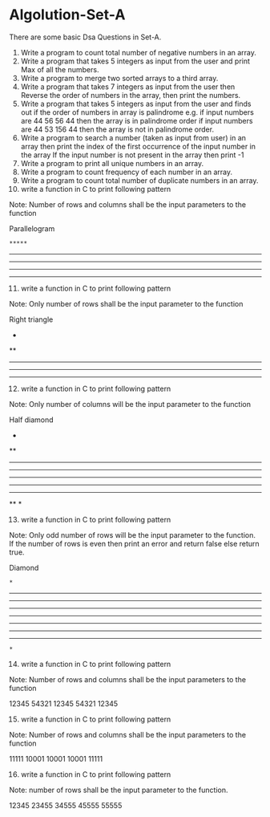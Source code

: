 # Algolution-Set-A
There are some basic Dsa Questions in Set-A.                                                                                                                                                                           
1.	Write a program to count total number of negative numbers in an array.                                                                                                                                             
2.	Write a program that takes 5 integers as input from the user and print Max of all the numbers.
3.	Write a program to merge two sorted arrays to a third array.
4.	Write a program that takes 7 integers as input from the user 
then Reverse the order of numbers in the array, then print the numbers.
5.	Write a program that takes 5 integers as input from the user 
and finds out if the order of numbers in array is palindrome
e.g. 
if input numbers are 44 56 56 44 then the array is in palindrome order
if input numbers are 44 53 156 44 then the array is not in palindrome order.
6.	Write a program to search a number (taken as input from user) in an array 
then print the index of the first occurrence of the input number in the array
If the input number is not present in the array then print -1
7.	Write a program to print all unique numbers in an array.
8.	Write a program to count frequency of each number in an array.
9.	Write a program to count total number of duplicate numbers in an array.
10.	 write a function in C to print following pattern

Note: Number of rows and columns shall be the input parameters to the function

Parallelogram 

    *****
   *****
  *****
 *****
*****

11.	write a function in C to print following pattern

Note: Only number of rows shall be the input parameter to the function

Right triangle

*
**
***
****
*****


12.	write a function in C to print following pattern

Note: Only number of columns will be the input parameter to the function

Half diamond

*
**
***
****
*****
****
***
**
*


13.	write a function in C to print following pattern

Note: Only odd number of rows will be the input parameter to the function. If the number of rows is even then print an error and return false else return true.

Diamond

    *
   ***
  *****
 *******
*********
 *******
  *****
   ***
    *
14.	write a function in C to print following pattern 

Note: Number of rows and columns shall be the input parameters to the function

12345
54321
12345
54321
12345

15.	write a function in C to print following pattern 

Note: Number of rows and columns shall be the input parameters to the function

11111
10001
10001
10001
11111

16.	write a function in C to print following pattern 

Note: number of rows shall be the input parameter to the function.

12345
23455
34555
45555
55555


